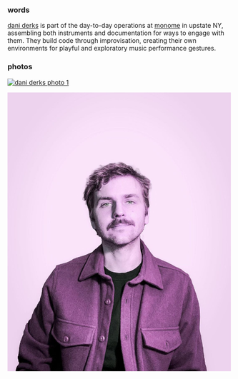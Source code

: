 ### words

[dani derks](https://dndrks.com) is part of the day-to-day operations at [monome](https://monome.org) in upstate NY, assembling both instruments and documentation for ways to engage with them. They build code through improvisation, creating their own environments for playful and exploratory music performance gestures.


### photos

<a href="/images/dndrks-hq.png" target="_blank"><img src="/images/dndrks-hq.png" alt="dani derks photo 1" width="500"/></a>

<a href="/images/dndrks-purple.jpeg" target="_blank"><img src="/images/dndrks-purple.jpeg" alt="dani derks photo 2" width="500"/></a>